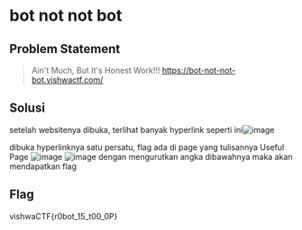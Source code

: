 # bot not not bot

## Problem Statement

> Ain't Much, But It's Honest Work!!! https://bot-not-not-bot.vishwactf.com/

## Solusi

setelah websitenya dibuka, terlihat banyak hyperlink seperti ini![image](https://user-images.githubusercontent.com/73151823/111182183-3e0b5d00-85e1-11eb-8ff0-720e4a0f8d89.png)

dibuka hyperlinknya satu persatu, flag ada di page yang tulisannya Useful Page ![image](https://user-images.githubusercontent.com/73151823/111184194-4e243c00-85e3-11eb-8a77-079bf717c07e.png)
![image](https://user-images.githubusercontent.com/73151823/111184104-33ea5e00-85e3-11eb-9d9b-4dfce8540af1.png) dengan mengurutkan angka dibawahnya maka akan mendapatkan flag

## Flag 
vishwaCTF{r0bot_15_t00_0P}
